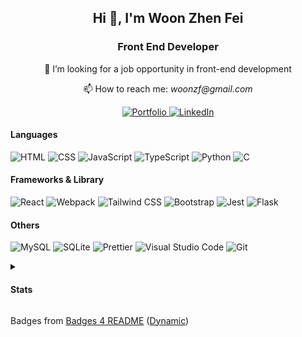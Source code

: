 <h2 align="center">Hi 👋, I'm Woon Zhen Fei</h2>
<h3 align="center">Front End Developer</h3>
<p align="center">👀 I’m looking for a job opportunity in front-end development</p>
<p align="center">📫 How to reach me: <i>woonzf@gmail.com</i></p>
<p align="center">
  <a href="https://woonzf.github.io/portfolio/" target="_blank" rel="noreferrer">
    <img src="https://img.shields.io/badge/Portfolio-255E63?style=for-the-badge&logo=About.me&logoColor=white" alt="Portfolio"/>
  </a>
  <a href="https://linkedin.com/in/woonzf" target="_blank" rel="noreferrer">
    <img src="https://img.shields.io/badge/LinkedIn-0077B5?style=for-the-badge&logo=linkedin&logoColor=white" alt="LinkedIn"/>
  </a>
</p>

<h4>Languages</h4>
<p>
  <picture>
    <img src="https://img.shields.io/badge/HTML5-E34F26?style=for-the-badge&logo=html5&logoColor=white" alt="HTML"/>
  </picture>
  <picture>
    <img src="https://img.shields.io/badge/CSS3-1572B6?style=for-the-badge&logo=css3&logoColor=white" alt="CSS"/>
  </picture>
  <picture>
    <img src="https://img.shields.io/badge/JavaScript-323330?style=for-the-badge&logo=javascript&logoColor=F7DF1E" alt="JavaScript"/>
  </picture>
  <picture>
    <img src="https://img.shields.io/badge/TypeScript-007ACC?style=for-the-badge&logo=typescript&logoColor=white" alt="TypeScript"/>
  </picture>
  <picture>
    <img src="https://img.shields.io/badge/Python-FFD43B?style=for-the-badge&logo=python&logoColor=blue" alt="Python"/>
  </picture>
  <picture>
    <img src="https://img.shields.io/badge/C-00599C?style=for-the-badge&logo=c&logoColor=white" alt="C"/>
  </picture>
</p>

<h4>Frameworks & Library</h4>
<p>
  <picture>
    <img src="https://img.shields.io/badge/React-20232A?style=for-the-badge&logo=react&logoColor=61DAFB" alt="React"/>
  </picture>
  <picture>
    <img src="https://img.shields.io/badge/Webpack-8DD6F9?style=for-the-badge&logo=Webpack&logoColor=white" alt="Webpack"/>
  </picture>
  <picture>
    <img src="https://img.shields.io/badge/Tailwind_CSS-38B2AC?style=for-the-badge&logo=tailwind-css&logoColor=white" alt="Tailwind CSS"/>
  </picture>
  <picture>
    <img src="https://img.shields.io/badge/Bootstrap-563D7C?style=for-the-badge&logo=bootstrap&logoColor=white" alt="Bootstrap"/>
  </picture>
  <picture>
    <img src="https://img.shields.io/badge/Jest-C21325?style=for-the-badge&logo=jest&logoColor=white" alt="Jest"/>
  </picture>
  <picture>
    <img src="https://img.shields.io/badge/Flask-000000?style=for-the-badge&logo=flask&logoColor=white" alt="Flask"/>
  </picture>
</p>

<h4>Others</h4>
<p>
  <picture>
    <img src="https://img.shields.io/badge/MySQL-005C84?style=for-the-badge&logo=mysql&logoColor=white" alt="MySQL"/>
  </picture>
  <picture>
    <img src="https://img.shields.io/badge/Sqlite-003B57?style=for-the-badge&logo=sqlite&logoColor=white" alt="SQLite"/>
  </picture>
  <picture>
    <img src="https://img.shields.io/badge/prettier-1A2C34?style=for-the-badge&logo=prettier&logoColor=F7BA3E" alt="Prettier"/>
  </picture>
  <picture>
    <img src="https://img.shields.io/badge/Visual_Studio_Code-0078D4?style=for-the-badge&logo=visual%20studio%20code&logoColor=white" alt="Visual Studio Code"/>
  </picture>
  <picture>
    <img src="https://img.shields.io/badge/GIT-E44C30?style=for-the-badge&logo=git&logoColor=white" alt="Git"/>
  </picture>
</p>

<details>
  <summary>
    <h4>Stats</h4>
  </summary>
  <p>
    <picture>
      <img src="https://github-readme-stats.vercel.app/api/top-langs/?username=woonzf&theme=dark" alt="Most Used Language"/>
    </picture>
    <picture>
      <img src="https://github-readme-streak-stats.herokuapp.com/?user=woonzf&theme=dark" alt="Streak Stats"/>
    </picture>
  </p>
</details>

<p>
  Badges from 
  <a href="https://github.com/alexandresanlim/Badges4-README.md-Profile" target="_blank" rel="noreferrer">Badges 4 README</a>
  (<a href="https://github.com/alexandresanlim/Badges4-README.md-Profile-Dynamic" target="_blank" rel="noreferrer">Dynamic</a>)
</p>

<!-- ## Hi there 👋 -->

<!--
**woonzf/woonzf** is a ✨ _special_ ✨ repository because its `README.md` (this file) appears on your GitHub profile.

Here are some ideas to get you started:

- 🔭 I’m currently working on ...
- 🌱 I’m currently learning ...
- 👯 I’m looking to collaborate on ...
- 🤔 I’m looking for help with ...
- 💬 Ask me about ...
- 📫 How to reach me: ...
- 😄 Pronouns: ...
- ⚡ Fun fact: ...
-->
